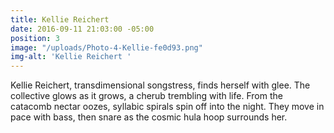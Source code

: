 ```yaml
---
title: Kellie Reichert
date: 2016-09-11 21:03:00 -05:00
position: 3
image: "/uploads/Photo-4-Kellie-fe0d93.png"
img-alt: 'Kellie Reichert '
---
```


Kellie Reichert, transdimensional songstress, finds herself with glee. The collective glows as it grows, a cherub trembling with life. From the catacomb nectar oozes, syllabic spirals spin off into the night. They move in pace with bass, then snare as the cosmic hula hoop surrounds her.